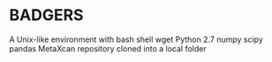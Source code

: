 # BADGERS
A Unix-like environment with bash shell
wget
Python 2.7
numpy
scipy
pandas
MetaXcan repository cloned into a local folder
